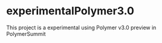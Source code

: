 # experimentalPolymer3.0
This project is a experimental using Polymer v3.0 preview in PolymerSummit
